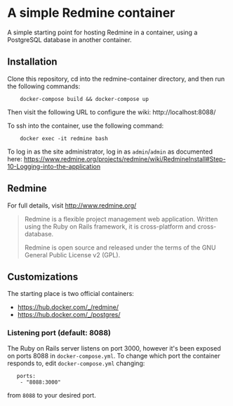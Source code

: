 # A simple Redmine container

A simple starting point for hosting Redmine in a container, using a PostgreSQL
database in another container.

## Installation

Clone this repository, cd into the redmine-container directory, and then run
the following commands:
```
	docker-compose build && docker-compose up
```

Then visit the following URL to configure the wiki:
	http://localhost:8088/

To ssh into the container, use the following command:
```
	docker exec -it redmine bash
```

To log in as the site administrator, log in as `admin`/`admin` as documented
here:
https://www.redmine.org/projects/redmine/wiki/RedmineInstall#Step-10-Logging-into-the-application

## Redmine

For full details, visit http://www.redmine.org/

> Redmine is a flexible project management web application. Written using the Ruby on Rails framework, it is cross-platform and cross-database.
>
> Redmine is open source and released under the terms of the GNU General Public License v2 (GPL).

## Customizations

The starting place is two official containers:
 - https://hub.docker.com/_/redmine/
 - https://hub.docker.com/_/postgres/

### Listening port (default: 8088)

The Ruby on Rails server listens on port 3000, however it's been exposed on ports
8088 in `docker-compose.yml`. To change which port the container responds to,
edit `docker-compose.yml` changing:
```
   ports:
    - "8088:3000"
```
from `8088` to your desired port.
